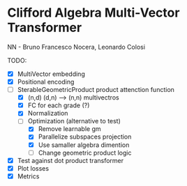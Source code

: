 # Clifford Algebra Multi-Vector Transformer
NN - Bruno Francesco Nocera, Leonardo Colosi


TODO:
- [X] MultiVector embedding
- [X] Positional encoding
- [ ] SterableGeometricProduct product attenction function
  - [X] (n,d) (d,n) --> (n,n) multivectros
  - [X] FC for each grade (?)
  - [X] Normalization
  - [ ] Optimization (alternative to test)
    - [X] Remove learnable gm
    - [X] Parallelize subspaces projection
    - [X] Use samaller algebra dimention
    - [ ] Change geometric product logic
- [X] Test against dot product transformer
- [X] Plot losses 
- [X] Metrics
